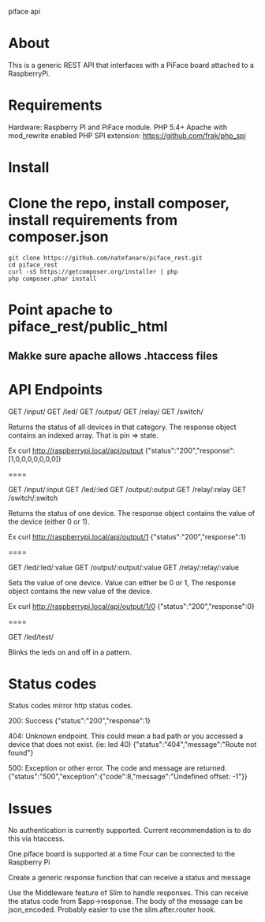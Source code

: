 piface api

About
=====
This is a generic REST API that interfaces with a PiFace board attached to a RaspberryPi.

Requirements
====
Hardware: Raspberry PI and PiFace module.
PHP 5.4+
Apache with mod_rewrite enabled
PHP SPI extension: https://github.com/frak/php_spi

Install
=====
# Clone the repo, install composer, install requirements from composer.json
    git clone https://github.com/natefanaro/piface_rest.git
	cd piface_rest
    curl -sS https://getcomposer.org/installer | php
	php composer.phar install
# Point apache to piface_rest/public_html
## Makke sure apache allows .htaccess files

API Endpoints
====

GET /input/
GET /led/
GET /output/
GET /relay/
GET /switch/

Returns the status of all devices in that category. The response object contains an indexed array. That is pin => state. 

Ex
    curl http://raspberrypi.local/api/output
    {"status":"200","response":[1,0,0,0,0,0,0,0]}

====

GET /input/:input
GET /led/:led
GET /output/:output
GET /relay/:relay
GET /switch/:switch

Returns the status of one device. The response object contains the value of the device (either 0 or 1). 

Ex
    curl http://raspberrypi.local/api/output/1
    {"status":"200","response":1}

====

GET /led/:led/:value
GET /output/:output/:value
GET /relay/:relay/:value

Sets the value of one device. Value can either be 0 or 1, The response object contains the new value of the device.

Ex
    curl http://raspberrypi.local/api/output/1/0
    {"status":"200","response":0}
    
====

GET /led/test/

Blinks the leds on and off in a pattern.

Status codes
====

Status codes mirror http status codes. 

200: Success
    {"status":"200","response":1}

404: Unknown endpoint. This could mean a bad path or you accessed a device that does not exist. (ie: led 40)
    {"status":"404","message":"Route not found"}

500: Exception or other error. The code and message are returned.
    {"status":"500","exception":{"code":8,"message":"Undefined offset: -1"}}

Issues
====
No authentication is currently supported.
	Current recommendation is to do this via htaccess.

One piface board is supported at a time 
	Four can be connected to the Raspberry Pi

Create a generic response function that can receive a status and message

Use the Middleware feature of Slim to handle responses.
	This can receive the status code from $app->response. The body of the message can be json_encoded.
	Probably easier to use the slim.after.router hook.